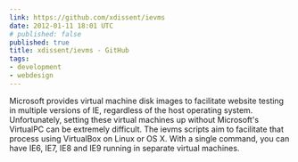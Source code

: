 ```yaml
---
link: https://github.com/xdissent/ievms
date: 2012-01-11 18:01 UTC
# published: false
published: true
title: xdissent/ievms - GitHub
tags:
- development
- webdesign
---
```


Microsoft provides virtual machine disk images to facilitate website testing in multiple versions of IE, regardless of the host operating system. Unfortunately, setting these virtual machines up without Microsoft's VirtualPC can be extremely difficult. The ievms scripts aim to facilitate that process using VirtualBox on Linux or OS X. With a single command, you can have IE6, IE7, IE8 and IE9 running in separate virtual machines.
